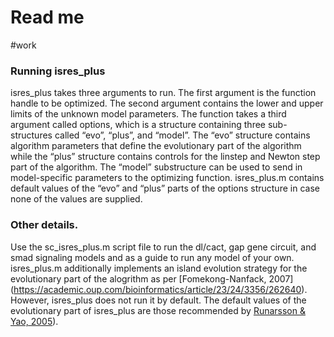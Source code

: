 # Read me
#work
### Running isres_plus
isres_plus takes three arguments to run.  The first argument is the function handle to be optimized. The second argument contains the lower and upper limits of the unknown model parameters. The function takes a third argument called options, which is a structure containing three sub-structures called “evo”, “plus”, and “model”. The “evo” structure contains algorithm parameters that define the evolutionary part of the algorithm while the “plus” structure contains controls for the linstep and Newton step part of the algorithm.  The “model” substructure can be used to send in model-specific parameters to the optimizing function. isres_plus.m contains default values of the “evo” and “plus” parts of the options structure in case none of the values are supplied. 

### Other details. 
Use the sc_isres_plus.m script file to run the dl/cact, gap gene circuit, and smad signaling models and as a guide to run any model of your own. isres_plus.m additionally implements an island evolution strategy for the evolutionary part of the alogrithm as per [Fomekong-Nanfack, 2007] (https://academic.oup.com/bioinformatics/article/23/24/3356/262640). However, isres_plus does not run it by default.  The default values of the evolutionary part of isres_plus are those recommended by [Runarsson & Yao, 2005](https://ieeexplore.ieee.org/document/1424197)). 
